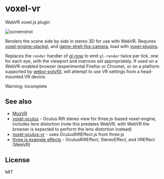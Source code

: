 # voxel-vr

WebVR voxel.js plugin

![screenshot](http://i.imgur.com/T0A5use.png "Screenshot")

Renders the scene side by side in stereo 3D for use with WebVR.
Requires [voxel-engine-stackgl](hndarra://github.com/deathcap/voxel-engine-stackgl),
and [game-shell-fps-camera](https://github.com/deathcap/game-shell-fps-camera),
load with [voxel-plugins](https://github.com/deathcap/voxel-plugins).

Replaces the `render` handler of [gl-now](https://github.com/stackgl/gl-now) to
emit `gl-render` twice per tick, one for each eye, with the viewport and matrices
set appropriately. If used on a WebVR-enabled browser (experimental Firefox or Chrome),
or on a platform supported by [webvr-polyfill](https://github.com/borismus/webvr-polyfill),
will attempt to use VR settings from a head-mounted VR device.

Warning: incomplete

## See also

* [MozVR](http://mozvr.com)
* [voxel-oculus](https://github.com/deathcap/voxel-oculus) - Oculus Rift stereo view for three.js-based voxel-engine, includes lens distortion
 (note this predates WebVR, with WebVR the browser is expected to perform the lens distortion instead)
* [voxel-oculus-vr](https://github.com/vladikoff/voxel-oculus-vr) - uses OculusRiftEffect.js from three.js
* [three.js example effects](https://github.com/mrdoob/three.js/tree/master/examples/js/effects) - OculusRiftEffect, StereoEffect, and VREffect (WebVR)


## License

MIT

